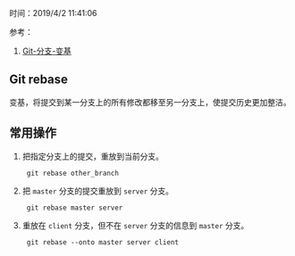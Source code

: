 时间：2019/4/2 11:41:06 

参考：

1. [Git-分支-变基](https://git-scm.com/book/zh/v2/Git-%E5%88%86%E6%94%AF-%E5%8F%98%E5%9F%BA)

## Git rebase 

变基，将提交到某一分支上的所有修改都移至另一分支上，使提交历史更加整洁。

## 常用操作  

1. 把指定分支上的提交，重放到当前分支。

		git rebase other_branch 
2. 把 `master` 分支的提交重放到 `server` 分支。

 		git rebase master server

2. 重放在 `client` 分支，但不在 `server` 分支的信息到 `master` 分支。

		git rebase --onto master server client